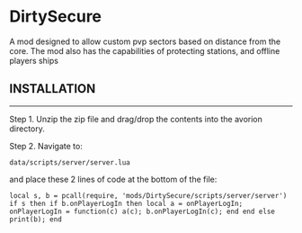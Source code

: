 # DirtySecure

A mod designed to allow custom pvp sectors based on distance from the core.
The mod also has the capabilities of protecting stations, and offline players ships

## INSTALLATION
___

Step 1.
Unzip the zip file and drag/drop the contents into the avorion directory.

Step 2.
Navigate to:

    data/scripts/server/server.lua

and place these 2 lines of code at the bottom of the file:

    local s, b = pcall(require, 'mods/DirtySecure/scripts/server/server')
    if s then if b.onPlayerLogIn then local a = onPlayerLogIn; onPlayerLogIn = function(c) a(c); b.onPlayerLogIn(c); end end else print(b); end
